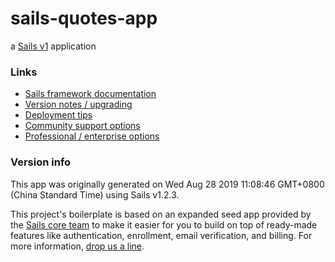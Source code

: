 # sails-quotes-app

a [Sails v1](https://sailsjs.com) application


### Links

+ [Sails framework documentation](https://sailsjs.com/get-started)
+ [Version notes / upgrading](https://sailsjs.com/documentation/upgrading)
+ [Deployment tips](https://sailsjs.com/documentation/concepts/deployment)
+ [Community support options](https://sailsjs.com/support)
+ [Professional / enterprise options](https://sailsjs.com/enterprise)


### Version info

This app was originally generated on Wed Aug 28 2019 11:08:46 GMT+0800 (China Standard Time) using Sails v1.2.3.

<!-- Internally, Sails used [`sails-generate@1.16.13`](https://github.com/balderdashy/sails-generate/tree/v1.16.13/lib/core-generators/new). -->


This project's boilerplate is based on an expanded seed app provided by the [Sails core team](https://sailsjs.com/about) to make it easier for you to build on top of ready-made features like authentication, enrollment, email verification, and billing.  For more information, [drop us a line](https://sailsjs.com/support).


<!--
Note:  Generators are usually run using the globally-installed `sails` CLI (command-line interface).  This CLI version is _environment-specific_ rather than app-specific, thus over time, as a project's dependencies are upgraded or the project is worked on by different developers on different computers using different versions of Node.js, the Sails dependency in its package.json file may differ from the globally-installed Sails CLI release it was originally generated with.  (Be sure to always check out the relevant [upgrading guides](https://sailsjs.com/upgrading) before upgrading the version of Sails used by your app.  If you're stuck, [get help here](https://sailsjs.com/support).)
-->

